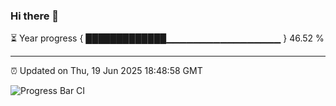 ### Hi there 👋

⏳ Year progress { █████████████▁▁▁▁▁▁▁▁▁▁▁▁▁▁▁▁▁ } 46.52 %

---

⏰ Updated on Thu, 19 Jun 2025 18:48:58 GMT

![Progress Bar CI](https://github.com/IshwaranRudhara/GIT-ACTION/workflows/Progress%20Bar%20CI/badge.svg)
